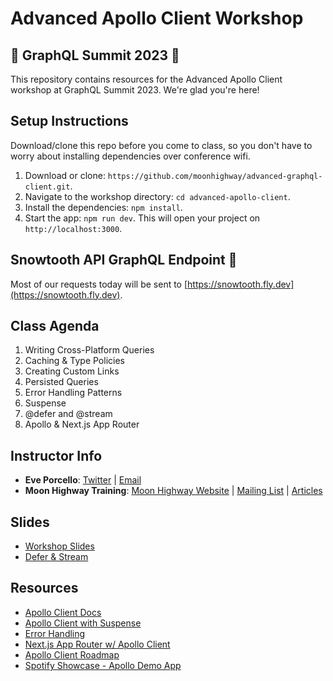 # Advanced Apollo Client Workshop

## 🗻 GraphQL Summit 2023 🗻

This repository contains resources for the Advanced Apollo Client workshop at GraphQL Summit 2023. We're glad you're here!

## Setup Instructions

Download/clone this repo before you come to class, so you don't have to worry about installing dependencies over conference wifi.

1. Download or clone: `https://github.com/moonhighway/advanced-graphql-client.git`.
2. Navigate to the workshop directory: `cd advanced-apollo-client`.
3. Install the dependencies: `npm install`.
4. Start the app: `npm run dev`. This will open your project on `http://localhost:3000`.

## Snowtooth API GraphQL Endpoint 🚠

Most of our requests today will be sent to [https://snowtooth.fly.dev](https://snowtooth.fly.dev).

## Class Agenda

1. Writing Cross-Platform Queries
2. Caching & Type Policies
3. Creating Custom Links
4. Persisted Queries
5. Error Handling Patterns
6. Suspense
7. @defer and @stream
8. Apollo & Next.js App Router

## Instructor Info

- **Eve Porcello**: [Twitter](https://twitter.com/eveporcello) | [Email](mailto:eve@moonhighway.com)
- **Moon Highway Training**: [Moon Highway Website](https://www.moonhighway.com) | [Mailing List](http://bit.ly/moonhighway) | [Articles](https://www.moonhighway.com/articles)

## Slides

- [Workshop Slides](https://docs.google.com/presentation/d/1OYZoI5wtLqOQq6znVBTLBzkz4Si-2dN8SM32kjLSdsA/edit?usp=sharing)
- [Defer & Stream](https://slides.com/moonhighway/defer-stream)

## Resources

- [Apollo Client Docs](https://www.apollographql.com/docs/react/)
- [Apollo Client with Suspense](https://www.apollographql.com/docs/react/data/suspense/)
- [Error Handling](https://www.apollographql.com/docs/react/data/error-handling)
- [Next.js App Router w/ Apollo Client](https://www.apollographql.com/docs/react/data/suspense#react-server-components-rsc)
- [Apollo Client Roadmap](https://github.com/apollographql/apollo-client/blob/main/ROADMAP.md)
- [Spotify Showcase - Apollo Demo App](https://github.com/apollographql/spotify-showcase)
